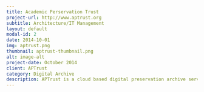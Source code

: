 ```yaml
---
title: Academic Perservation Trust
project-url: http://www.aptrust.org
subtitle: Architecture/IT Management
layout: default
modal-id: 2
date: 2014-10-01
img: aptrust.png
thumbnail: aptrust-thumbnail.png
alt: image-alt
project-date: October 2014
client: APTrust
category: Digital Archive
description: APTrust is a cloud based digital preservation archive servicing 15 major research universities nationwide.  As the Lead Software & Systems Engineer, I designed the entire project architecture, established our organizational workflows and documentation, managed the IT staff and served as the primary voice for the organization at professional conferences, with our partners and the board.
---
```

